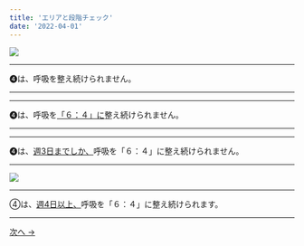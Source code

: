 ```yaml
---
title: 'エリアと段階チェック'
date: '2022-04-01'
---
```

![](/images/04.jpg)
***
➍は、呼吸を整え続けられません。  
***
***
➍は、呼吸を[「６：４」に]()整え続けられません。   
***
***
➍は、[週3日までしか、]()呼吸を「６：４」に整え続けられません。   
***
![](/images/04_.jpg)
***
④は、[週4日以上、]()呼吸を「６：４」に整え続けられます。
***
[ 次へ → ](/posts/0-12344_)

